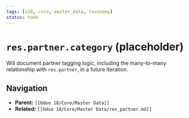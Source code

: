 ```yaml
---
tags: [v18, core, master_data, taxonomy]
status: todo
---
```


# `res.partner.category` (placeholder)

Will document partner tagging logic, including the many-to-many relationship with `res.partner`, in a future iteration.

## Navigation
- **Parent:** `[[Odoo 18/Core/Master Data]]`
- **Related:** `[[Odoo 18/Core/Master Data/res_partner.md]]`
